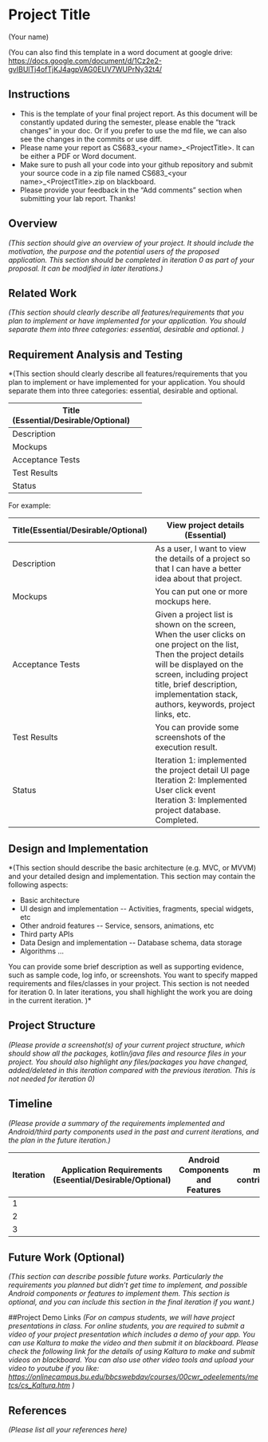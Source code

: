 # Project Title
(Your name)

(You can also find this template in a word document at google drive: https://docs.google.com/document/d/1Cz2e2-gvIBUlTj4ofTjKJ4agpVAG0EUV7WUPrNy32t4/

## Instructions
- This is the template of your final project report.  As this document will be constantly updated during the semester, please enable the “track changes” in your doc. Or if you prefer to use the md file, we can also see the changes in the commits or use diff.
- Please name your report as CS683_\<your name\>_\<ProjectTitle\>. It can be either a PDF or Word document. 
- Make sure to push all your code into your github repository and submit your source code in a zip file named CS683_\<your name\>_\<ProjectTitle\>.zip on blackboard. 
- Please provide your feedback in the “Add comments” section when submitting your lab report. Thanks! 


## Overview

*(This section should give an overview of your project. It should include the motivation, the purpose and the potential users of the proposed application. This section should be completed in iteration 0 as part of your proposal. It can be modified in later iterations.)*

## Related Work

*(This section should clearly describe all features/requirements that you plan to implement or have implemented for your application. You should separate them into three categories: essential, desirable and optional.
)*

## Requirement Analysis and Testing 

*(This section should clearly describe all features/requirements that you plan to implement or have implemented for your application. You should separate them into three categories: essential, desirable and optional.
 
|Title<br>(Essential/Desirable/Optional) |  |
|---|---|
|Description|  |
|Mockups| |
|Acceptance Tests| |
|Test Results| |
|Status| |

For example: 

|Title(Essential/Desirable/Optional)<br> |View project details (Essential)|
|---|---|
|Description|As a user, I want to view the details of a project so that I can have a better idea about that project.  |
|Mockups|You can put one or more mockups here. |
|Acceptance Tests|Given a project list is shown on the screen, <br> When the user clicks on one project on the list, <br>Then the project details will be displayed on the screen, including project title, brief description, implementation stack, authors, keywords, project links, etc.|
|Test Results| You can provide some screenshots of the execution result.|
|Status|Iteration 1: implemented the project detail UI page <br> Iteration 2: Implemented User click event<br> Iteration 3: Implemented project database. Completed. |)* 

## Design and Implementation

*(This section should describe the basic architecture (e.g. MVC, or MVVM) and your detailed design and implementation.  This section may contain the following aspects:
- Basic architecture
- UI design and implementation
-- Activities, fragments, special widgets, etc
- Other android features 
-- Service, sensors, animations, etc
- Third party APIs
- Data Design and implementation 
-- Database schema, data storage 
- Algorithms
…
    
You can provide some brief description as well as supporting evidence, such as sample code, log info, or screenshots. You want to specify mapped requirements and files/classes in your project. 
This section is not needed for iteration 0. In later iterations, you shall highlight the work you are doing  in the current iteration. )*

## Project Structure
*(Please provide a screenshot(s) of your current project structure, which should show all the packages, kotlin/java files and resource files in your project. You should also highlight any files/packages you have changed, added/deleted in this iteration compared with the previous iteration. This is not needed for iteration 0)*
    
## Timeline

*(Please provide  a summary of the requirements implemented and Android/third party components used in the past and current iterations, and the plan in the future iteration.)*

|Iteration | Application Requirements (Eseential/Desirable/Optional) | Android Components and Features| member 1 contribution/tasks| member 2 contribution/tasks|
|---|---|---|---|---|
|1| | | | |
|2| | | | |
|3| | | | |


## Future Work (Optional)
*(This section can describe possible future works. Particularly the requirements you planned but didn’t get time to implement, and possible Android components or features to implement them. 
This section is optional, and you can include this section in the final iteration if you want.)*

    
##Project Demo Links
*(For on campus students, we will have project presentations in class. For online students, you are required to submit a video of your project presentation which includes a demo of your app. You can use Kaltura to make the video and then submit it on blackboard. Please check the following link for the details of using Kaltura to make and submit videos on blackboard. You can also use other video tools and upload your video to youtube if you like: https://onlinecampus.bu.edu/bbcswebdav/courses/00cwr_odeelements/metcs/cs_Kaltura.htm  )*


## References

*(Please list all your references here)*
